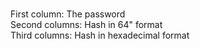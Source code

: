 
<br/>First column: The password
<br/>Second columns: Hash in 64" format
<br/>Third columns: Hash in hexadecimal format

